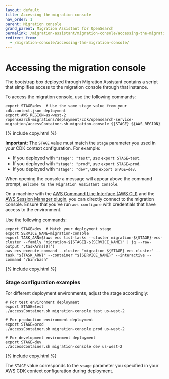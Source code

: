 ```yaml
---
layout: default
title: Accessing the migration console
nav_order: 1
parent: Migration console
grand_parent: Migration Assistant for OpenSearch
permalink: /migration-assistant/migration-console/accessing-the-migration-console/
redirect_from:
  - /migration-console/accessing-the-migration-console/
---
```


# Accessing the migration console

The bootstrap box deployed through Migration Assistant contains a script that simplifies access to the migration console through that instance.

To access the migration console, use the following commands:

```shell
export STAGE=dev  # Use the same stage value from your cdk.context.json deployment
export AWS_REGION=us-west-2
/opensearch-migrations/deployment/cdk/opensearch-service-migration/accessContainer.sh migration-console ${STAGE} ${AWS_REGION}
```
{% include copy.html %}

**Important:** The `STAGE` value must match the `stage` parameter you used in your CDK context configuration. For example:
- If you deployed with `"stage": "test"`, use `export STAGE=test`.
- If you deployed with `"stage": "prod"`, use `export STAGE=prod`.
- If you deployed with `"stage": "dev"`, use `export STAGE=dev`.

When opening the console a message will appear above the command prompt, `Welcome to the Migration Assistant Console`.

On a machine with the [AWS Command Line Interface (AWS CLI)](https://docs.aws.amazon.com/cli/latest/userguide/getting-started-install.html) and the [AWS Session Manager plugin](https://docs.aws.amazon.com/systems-manager/latest/userguide/session-manager-working-with-install-plugin.html), you can directly connect to the migration console. Ensure that you've run `aws configure` with credentials that have access to the environment.

Use the following commands:

```shell
export STAGE=dev  # Match your deployment stage
export SERVICE_NAME=migration-console
export TASK_ARN=$(aws ecs list-tasks --cluster migration-${STAGE}-ecs-cluster --family "migration-${STAGE}-${SERVICE_NAME}" | jq --raw-output '.taskArns[0]')
aws ecs execute-command --cluster "migration-${STAGE}-ecs-cluster" --task "${TASK_ARN}" --container "${SERVICE_NAME}" --interactive --command "/bin/bash"
```
{% include copy.html %}

### Stage configuration examples

For different deployment environments, adjust the stage accordingly:

```shell
# For test environment deployment
export STAGE=test
./accessContainer.sh migration-console test us-west-2

# For production environment deployment  
export STAGE=prod
./accessContainer.sh migration-console prod us-west-2

# For development environment deployment
export STAGE=dev
./accessContainer.sh migration-console dev us-west-2
```
{% include copy.html %}

The `STAGE` value corresponds to the `stage` parameter you specified in your AWS CDK context configuration during deployment.
